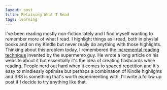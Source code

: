 ```yaml
---
layout: post
title: Retaining What I Read
tags: learning
---
```

I've been reading mostly non-fiction lately and I find myself wanting to remember more of what I read. I highlight things as I read, both in physial books and on my Kindle but never really do anything with those highlights. Thinking about this problem today, I remembered the [incremental reading technique](https://www.supermemo.com/en/archives1990-2015/help/read) invented by the supermemo guy. He wrote a long article on his website about it but essentially it's the idea of creating flashcards while reading. People nerd out hard when it comes to spaced repetition and it's easy to mindlessly optimise but perhaps a combination of Kindle highlights and SRS is something that's worth experimenting with. I'll write a follow up post if I decide to try anything like that.